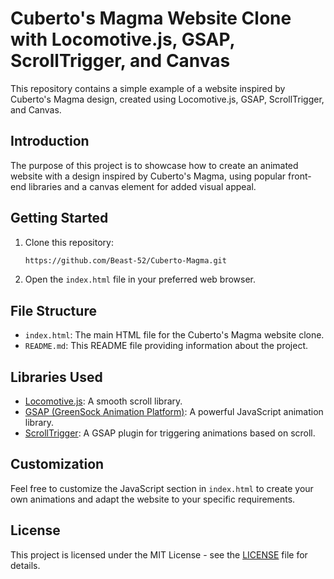 # Cuberto's Magma Website Clone with Locomotive.js, GSAP, ScrollTrigger, and Canvas

This repository contains a simple example of a website inspired by Cuberto's Magma design, created using Locomotive.js, GSAP, ScrollTrigger, and Canvas.

## Introduction

The purpose of this project is to showcase how to create an animated website with a design inspired by Cuberto's Magma, using popular front-end libraries and a canvas element for added visual appeal.

## Getting Started

1. Clone this repository:

    ```bash
   https://github.com/Beast-52/Cuberto-Magma.git
    ```

2. Open the `index.html` file in your preferred web browser.

## File Structure

- `index.html`: The main HTML file for the Cuberto's Magma website clone.
- `README.md`: This README file providing information about the project.

## Libraries Used

- [Locomotive.js](https://github.com/locomotivemtl/locomotive-scroll): A smooth scroll library.
- [GSAP (GreenSock Animation Platform)](https://greensock.com/gsap/): A powerful JavaScript animation library.
- [ScrollTrigger](https://greensock.com/docs/v3/Plugins/ScrollTrigger): A GSAP plugin for triggering animations based on scroll.

## Customization

Feel free to customize the JavaScript section in `index.html` to create your own animations and adapt the website to your specific requirements.

## License

This project is licensed under the MIT License - see the [LICENSE](LICENSE) file for details.
